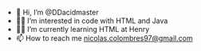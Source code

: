 - 👋 Hi, I’m @DDacidmaster
- 🐱‍💻 I’m interested in code with HTML and Java
- 🐱‍🐉 I’m currently learning HTML at Henry
- 📫 How to reach me nicolas.colombres97@gmail.com

<!---
DDacidmaster/DDacidmaster is a ✨ special ✨ repository because its `README.md` (this file) appears on your GitHub profile.
You can click the Preview link to take a look at your changes.
--->
